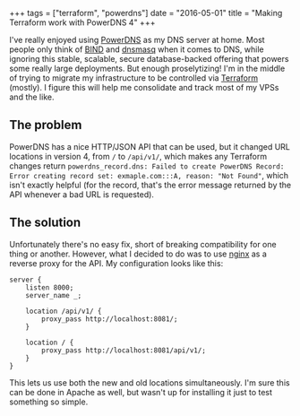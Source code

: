 +++
tags = ["terraform", "powerdns"]
date = "2016-05-01"
title = "Making Terraform work with PowerDNS 4"
+++

I've really enjoyed using [PowerDNS](https://www.powerdns.com/) as my DNS server at home. Most people only think of [BIND](https://www.isc.org/downloads/bind/) and [dnsmasq](http://www.thekelleys.org.uk/dnsmasq/doc.html) when it comes to DNS, while ignoring this stable, scalable, secure database-backed offering that powers some really large deployments. But enough proselytizing! I'm in the middle of trying to migrate my infrastructure to be controlled via [Terraform](https://www.terraform.io/) (mostly). I figure this will help me consolidate and track most of my VPSs and the like.

## The problem

PowerDNS has a nice HTTP/JSON API that can be used, but it changed URL locations in version 4, from `/` to `/api/v1/`, which makes any Terraform changes return `powerdns_record.dns: Failed to create PowerDNS Record: Error creating record set: exmaple.com:::A, reason: "Not Found"`, which isn't exactly helpful (for the record, that's the error message returned by the API whenever a bad URL is requested).

## The solution

Unfortunately there's no easy fix, short of breaking compatibility for one thing or another. However, what I decided to do was to use [nginx](https://www.nginx.com/resources/wiki/) as a reverse proxy for the API. My configuration looks like this:
```
server {
    listen 8000;
    server_name _;

    location /api/v1/ {
        proxy_pass http://localhost:8081/;
    }

    location / {
        proxy_pass http://localhost:8081/api/v1/;
    }
}
```

This lets us use both the new and old locations simultaneously. I'm sure this can be done in Apache as well, but wasn't up for installing it just to test something so simple.
